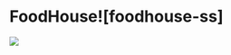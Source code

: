 # FoodHouse![foodhouse-ss]
<img src="https://user-images.githubusercontent.com/125493546/226095669-c07b2c86-3930-45cd-a423-0682b35ea5a8.jpeg"/>
